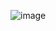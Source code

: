 ![image](https://github.com/raymart-vergara/sam-error/assets/144642652/bcd3bd3a-51f7-448b-bb10-a54d5ff9d870)
